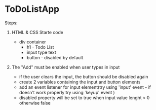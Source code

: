 # ToDoListApp

Steps:

1. HTML & CSS Starte code

   - div container
     - h1 - Todo List
     - input type text
     - button - disabled by default

2. The "Add" must be enabled when user types in input
   - if the user clears the input, the button should be disabled again
   - create 2 variables containing the input and button elements
   - add an event listener for input element(try using 'input' event - if doesn't work properly try using 'keyup' event )
   - disabled property will be set to true when input value lenght > 0 otherwise false
